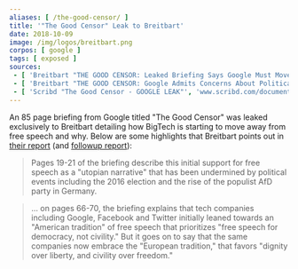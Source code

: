 ```yaml
---
aliases: [ /the-good-censor/ ]
title: '"The Good Censor" Leak to Breitbart'
date: 2018-10-09
image: /img/logos/breitbart.png
corpos: [ google ]
tags: [ exposed ]
sources:
 - [ 'Breitbart "THE GOOD CENSOR: Leaked Briefing Says Google Must Move Away from ''American Tradition'' of Free Speech to Expand Globally, Attract Advertiser $$$s" by Allum Bokhari (9 Oct 2018)', 'www.breitbart.com/tech/2018/10/09/the-good-censor-leaked-briefing-says-google-must-move-away-from-american-tradition-of-free-speech-to-expand-globally-attract-advertiser-s/' ]
 - [ 'Breitbart "THE GOOD CENSOR: Google Admits Concerns About Political Neutrality Are Now ''Mainstream''" by Allum Bokhari (9 Oct 2018)', 'www.breitbart.com/tech/2018/10/09/the-good-censor-google-admits-concerns-about-political-neutrality-are-now-mainstream/' ]
 - [ 'Scribd "The Good Censor - GOOGLE LEAK"', 'www.scribd.com/document/390521673/The-Good-Censor-GOOGLE-LEAK' ]
---
```


An 85 page briefing from Google titled "The Good Censor" was leaked exclusively to Breitbart detailing how BigTech is starting to move away from free speech and why.
Below are some highlights that Breitbart points out in [their report](https://www.breitbart.com/tech/2018/10/09/the-good-censor-leaked-briefing-says-google-must-move-away-from-american-tradition-of-free-speech-to-expand-globally-attract-advertiser-s/) (and [followup report](https://www.breitbart.com/tech/2018/10/09/the-good-censor-google-admits-concerns-about-political-neutrality-are-now-mainstream/)):

> Pages 19-21 of the briefing describe this initial support for free speech as
> a "utopian narrative" that has been undermined by political events including
> the 2016 election and the rise of the populist AfD party in Germany.

> ... on pages 66-70, the briefing explains that tech companies including
> Google, Facebook and Twitter initially leaned towards an "American tradition"
> of free speech that prioritizes "free speech for democracy, not civility."
> But it goes on to say that the same companies now embrace the "European
> tradition," that favors "dignity over liberty, and civility over freedom."
